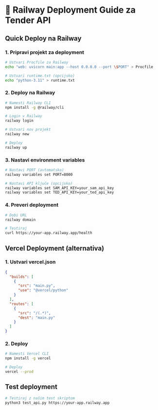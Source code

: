 # 🚀 Railway Deployment Guide za Tender API

## Quick Deploy na Railway

### 1. Pripravi projekt za deployment
```bash
# Ustvari Procfile za Railway
echo "web: uvicorn main:app --host 0.0.0.0 --port \$PORT" > Procfile

# Ustvari runtime.txt (opcijsko)
echo "python-3.11" > runtime.txt
```

### 2. Deploy na Railway
```bash
# Namesti Railway CLI
npm install -g @railway/cli

# Login v Railway
railway login

# Ustvari nov projekt
railway new

# Deploy
railway up
```

### 3. Nastavi environment variables
```bash
# Nastavi PORT (avtomatsko)
railway variables set PORT=8000

# Nastavi API ključe (opcijsko)
railway variables set SAM_API_KEY=your_sam_api_key
railway variables set TED_API_KEY=your_ted_api_key
```

### 4. Preveri deployment
```bash
# Dobi URL
railway domain

# Testiraj
curl https://your-app.railway.app/health
```

## Vercel Deployment (alternativa)

### 1. Ustvari vercel.json
```json
{
  "builds": [
    {
      "src": "main.py",
      "use": "@vercel/python"
    }
  ],
  "routes": [
    {
      "src": "/(.*)",
      "dest": "main.py"
    }
  ]
}
```

### 2. Deploy
```bash
# Namesti Vercel CLI
npm install -g vercel

# Deploy
vercel --prod
```

## Test deployment
```bash
# Testiraj z našim test skriptom
python3 test_api.py https://your-app.railway.app
```

